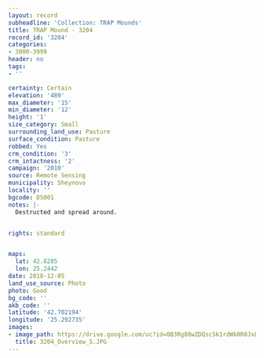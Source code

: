 ```yaml
---
layout: record
subheadline: 'Collection: TRAP Mounds'
title: TRAP Mound - 3204
record_id: '3204'
categories:
- 3000-3999
header: no
tags:
- ''

certainty: Certain
elevation: '489'
max_diameter: '15'
min_diameter: '12'
height: '1'
size_category: Small
surrounding_land_use: Pasture
surface_condition: Pasture
robbed: Yes
crm_condition: '3'
crm_intactness: '2'
campaign: '2010'
source: Remote Sensing
municipality: Sheynovo
locality: ''
bgcode: DS001
notes: |-
  Destructed and spread around.


rights: standard


maps:
  lat: 42.6285
  lon: 25.2442
date: 2018-12-05
land_use_source: Photo
photo: Good
bg_code: ''
akb_code: ''
latitude: '42.702194'
longitude: '25.292735'
images:
- image_path: https://drive.google.com/uc?id=0B3Rg88wZDQscSk1rdWk0R0JxLVE
  title: 3204_Overview_S.JPG
---
```

